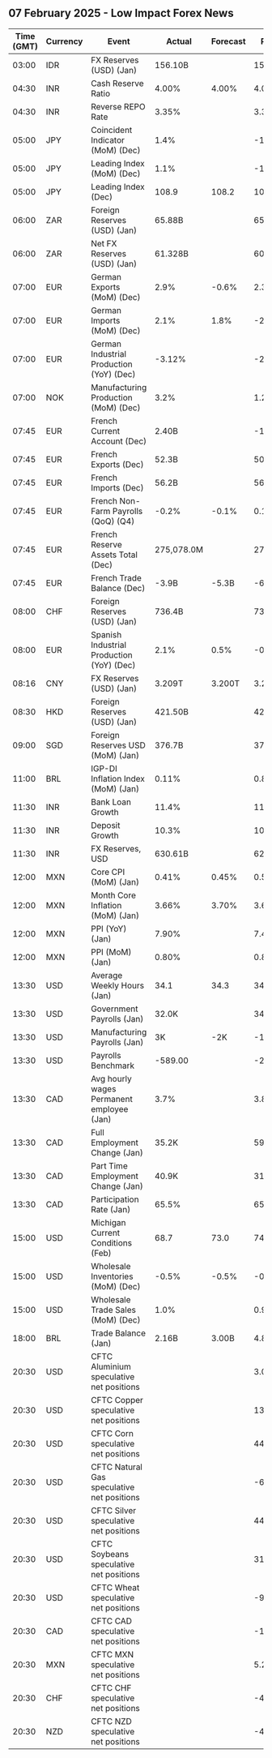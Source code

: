 ## 07 February 2025 - Low Impact Forex News

| Time (GMT) | Currency | Event | Actual | Forecast | Previous |
|------|----------|-------|--------|----------|----------|
| 03:00 | IDR | FX Reserves (USD) (Jan) | 156.10B |  | 155.70B |
| 04:30 | INR | Cash Reserve Ratio | 4.00% | 4.00% | 4.00% |
| 04:30 | INR | Reverse REPO Rate | 3.35% |  | 3.35% |
| 05:00 | JPY | Coincident Indicator (MoM) (Dec) | 1.4% |  | -1.4% |
| 05:00 | JPY | Leading Index (MoM) (Dec) | 1.1% |  | -1.6% |
| 05:00 | JPY | Leading Index (Dec) | 108.9 | 108.2 | 107.5 |
| 06:00 | ZAR | Foreign Reserves (USD) (Jan) | 65.88B |  | 65.46B |
| 06:00 | ZAR | Net FX Reserves (USD) (Jan) | 61.328B |  | 60.371B |
| 07:00 | EUR | German Exports (MoM) (Dec) | 2.9% | -0.6% | 2.3% |
| 07:00 | EUR | German Imports (MoM) (Dec) | 2.1% | 1.8% | -2.7% |
| 07:00 | EUR | German Industrial Production (YoY) (Dec) | -3.12% |  | -2.95% |
| 07:00 | NOK | Manufacturing Production (MoM) (Dec) | 3.2% |  | 1.2% |
| 07:45 | EUR | French Current Account (Dec) | 2.40B |  | -1.20B |
| 07:45 | EUR | French Exports (Dec) | 52.3B |  | 50.3B |
| 07:45 | EUR | French Imports (Dec) | 56.2B |  | 56.6B |
| 07:45 | EUR | French Non-Farm Payrolls (QoQ) (Q4) | -0.2% | -0.1% | 0.1% |
| 07:45 | EUR | French Reserve Assets Total (Dec) | 275,078.0M |  | 275,078.0M |
| 07:45 | EUR | French Trade Balance (Dec) | -3.9B | -5.3B | -6.3B |
| 08:00 | CHF | Foreign Reserves (USD) (Jan) | 736.4B |  | 730.9B |
| 08:00 | EUR | Spanish Industrial Production (YoY) (Dec) | 2.1% | 0.5% | -0.1% |
| 08:16 | CNY | FX Reserves (USD) (Jan) | 3.209T | 3.200T | 3.202T |
| 08:30 | HKD | Foreign Reserves (USD) (Jan) | 421.50B |  | 421.50B |
| 09:00 | SGD | Foreign Reserves USD (MoM) (Jan) | 376.7B |  | 371.4B |
| 11:00 | BRL | IGP-DI Inflation Index (MoM) (Jan) | 0.11% |  | 0.87% |
| 11:30 | INR | Bank Loan Growth | 11.4% |  | 11.5% |
| 11:30 | INR | Deposit Growth | 10.3% |  | 10.8% |
| 11:30 | INR | FX Reserves, USD | 630.61B |  | 629.56B |
| 12:00 | MXN | Core CPI (MoM) (Jan) | 0.41% | 0.45% | 0.51% |
| 12:00 | MXN | Month Core Inflation (MoM) (Jan) | 3.66% | 3.70% | 3.65% |
| 12:00 | MXN | PPI (YoY) (Jan) | 7.90% |  | 7.40% |
| 12:00 | MXN | PPI (MoM) (Jan) | 0.80% |  | 0.80% |
| 13:30 | USD | Average Weekly Hours (Jan) | 34.1 | 34.3 | 34.2 |
| 13:30 | USD | Government Payrolls (Jan) | 32.0K |  | 34.0K |
| 13:30 | USD | Manufacturing Payrolls (Jan) | 3K | -2K | -12K |
| 13:30 | USD | Payrolls Benchmark | -589.00 |  | -266.00 |
| 13:30 | CAD | Avg hourly wages Permanent employee (Jan) | 3.7% |  | 3.8% |
| 13:30 | CAD | Full Employment Change (Jan) | 35.2K |  | 59.1K |
| 13:30 | CAD | Part Time Employment Change (Jan) | 40.9K |  | 31.8K |
| 13:30 | CAD | Participation Rate (Jan) | 65.5% |  | 65.4% |
| 15:00 | USD | Michigan Current Conditions (Feb) | 68.7 | 73.0 | 74.0 |
| 15:00 | USD | Wholesale Inventories (MoM) (Dec) | -0.5% | -0.5% | -0.5% |
| 15:00 | USD | Wholesale Trade Sales (MoM) (Dec) | 1.0% |  | 0.9% |
| 18:00 | BRL | Trade Balance (Jan) | 2.16B | 3.00B | 4.80B |
| 20:30 | USD | CFTC Aluminium speculative net positions |  |  | 3.0K |
| 20:30 | USD | CFTC Copper speculative net positions |  |  | 13.0K |
| 20:30 | USD | CFTC Corn speculative net positions |  |  | 443.9K |
| 20:30 | USD | CFTC Natural Gas speculative net positions |  |  | -65.0K |
| 20:30 | USD | CFTC Silver speculative net positions |  |  | 44.4K |
| 20:30 | USD | CFTC Soybeans speculative net positions |  |  | 31.4K |
| 20:30 | USD | CFTC Wheat speculative net positions |  |  | -91.1K |
| 20:30 | CAD | CFTC CAD speculative net positions |  |  | -147.6K |
| 20:30 | MXN | CFTC MXN speculative net positions |  |  | 5.2K |
| 20:30 | CHF | CFTC CHF speculative net positions |  |  | -43.0K |
| 20:30 | NZD | CFTC NZD speculative net positions |  |  | -47.0K |
